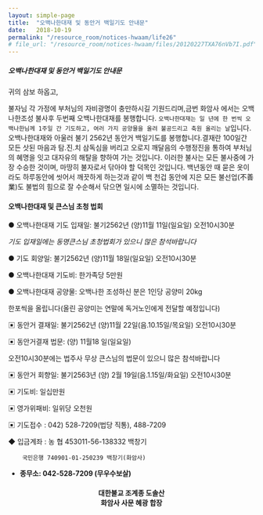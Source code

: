 ```yaml
---
layout: simple-page
title:  "오백나한대재 및 동안거 백일기도 안내문"
date:   2018-10-19
permalink: "/resource_room/notices-hwaam/life26"
# file_url: "/resource_room/notices-hwaam/files/20120227TXA76nVb7I.pdf"
---
```


##### **오백나한대재 및 동안거 백일기도 안내문**

 귀의 삼보 하옵고,

불자님 각 가정에 부처님의 자비광명이 충만하시길 기원드리며,금번 화암사 에서는 오백나한조성 불사후 두번째 오백나한대재를 봉행합니다. `오백나한대재는 일 년에 한 번씩 오백나한님께 1주일 간 기도하고, 여러 가지 공양물을 올려 불공드리고 축원 올리는 날`입니다. 오백나한대재와 아울러 불기 2562년 동안거 백일기도를 봉행합니다.결재란 100일간 모든 삿된 마음과 탐․진․치 삼독심을 버리고 오로지 깨달음의 수행정진을 통하여 부처님의 혜명을 잇고 대자유의 해탈을 향하여 가는 것입니다. 이러한 불사는 모든 불사중에 가장 수승한 것이며, 마땅히 불자로서 닦아야 할 덕목인 것입니다. 백년동안 때 묻은 옷이라도 하루동안에 씻어서 깨끗하게 하는것과 같이 백 천겁 동안에 지은 모든 불선업(不善業)도 불법의 힘으로 잘 수순해서 닦으면 일시에 소멸하는 것입니다.


#### **오백나한대재 및 큰스님 초청 법회**

● 오백나한대재 기도 입재일: 불기2562년 (양)11월 11일(일요일) 오전10시30분

*기도 입재일에는 동명큰스님 초청법회가 있으니 많은 참석바랍니다*

● 기도 회양일: 불기2562년 (양)11월 18일(일요일) 오전10시30분

● 오백나한대재 기도비: 한가족당 5만원

● 오백나한대재 공양물: 오백나한 조성하신 분은 1인당 공양미 20kg

한포씩을 올립니다(올린 공양미는 연말에 독거노인에게 전달할 예정입니다)

 

▣ 동안거 결재일: 불기2562년 (양)11월 22일(음.10.15일/목요일) 오전10시30분

▣ 동안거결재 법문: (양) 11월18 일(일요일)

오전10시30분에는 법주사 무상 큰스님의 법문이 있으니 많은 참석바랍니다

▣ 동안거 회향일: 불기2563년 (양) 2월 19일(음.1.15일/화요일) 오전10시30분

▣ 기도비: 일십만원

▣ 영가위패비: 일위당 오천원

▣ 기도접수 : 042) 528-7209(법당 직통), 488-7209

◆ 입금계좌 : 농 협 453011-56-138332 백창기
        
        국민은행 740901-01-250239 백창기(화암사)

* **종무소: 042-528-7209 (무우수보살)**


#### **<center>대한불교 조계종 도솔산 <br> 화암사 사문 혜광 합장</center>**
